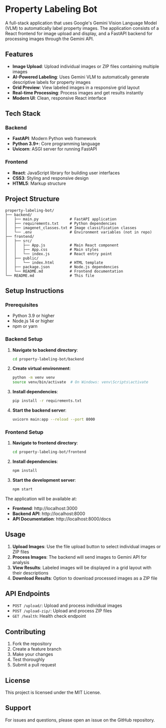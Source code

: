 # Property Labeling Bot

A full-stack application that uses Google's Gemini Vision Language Model (VLM) to automatically label property images. The application consists of a React frontend for image upload and display, and a FastAPI backend for processing images through the Gemini API.

## Features

- **Image Upload**: Upload individual images or ZIP files containing multiple images
- **AI-Powered Labeling**: Uses Gemini VLM to automatically generate descriptive labels for property images
- **Grid Preview**: View labeled images in a responsive grid layout
- **Real-time Processing**: Process images and get results instantly
- **Modern UI**: Clean, responsive React interface

## Tech Stack

### Backend
- **FastAPI**: Modern Python web framework
- **Python 3.9+**: Core programming language
- **Uvicorn**: ASGI server for running FastAPI

### Frontend
- **React**: JavaScript library for building user interfaces
- **CSS3**: Styling and responsive design
- **HTML5**: Markup structure

## Project Structure

```
property-labeling-bot/
├── backend/
│   ├── main.py              # FastAPI application
│   ├── requirements.txt     # Python dependencies
│   ├── imagenet_classes.txt # Image classification classes
│   └── .env                 # Environment variables (not in repo)
├── frontend/
│   ├── src/
│   │   ├── App.js           # Main React component
│   │   ├── App.css          # Main styles
│   │   └── index.js         # React entry point
│   ├── public/
│   │   └── index.html       # HTML template
│   ├── package.json         # Node.js dependencies
│   └── README.md            # Frontend documentation
└── README.md                # This file
```

## Setup Instructions

### Prerequisites
- Python 3.9 or higher
- Node.js 14 or higher
- npm or yarn


### Backend Setup

1. **Navigate to backend directory**:
   ```bash
   cd property-labeling-bot/backend
   ```

2. **Create virtual environment**:
   ```bash
   python -m venv venv
   source venv/bin/activate  # On Windows: venv\Scripts\activate
   ```

3. **Install dependencies**:
   ```bash
   pip install -r requirements.txt
   ```

5. **Start the backend server**:
   ```bash
   uvicorn main:app --reload --port 8000
   ```

### Frontend Setup

1. **Navigate to frontend directory**:
   ```bash
   cd property-labeling-bot/frontend
   ```

2. **Install dependencies**:
   ```bash
   npm install
   ```

3. **Start the development server**:
   ```bash
   npm start
   ```

The application will be available at:
- **Frontend**: http://localhost:3000
- **Backend API**: http://localhost:8000
- **API Documentation**: http://localhost:8000/docs

## Usage

1. **Upload Images**: Use the file upload button to select individual images or ZIP files
2. **Process Images**: The backend will send images to Gemini API for analysis
3. **View Results**: Labeled images will be displayed in a grid layout with their descriptions
4. **Download Results**: Option to download processed images as a ZIP file

## API Endpoints

- `POST /upload/`: Upload and process individual images
- `POST /upload-zip/`: Upload and process ZIP files
- `GET /health`: Health check endpoint


## Contributing

1. Fork the repository
2. Create a feature branch
3. Make your changes
4. Test thoroughly
5. Submit a pull request

## License

This project is licensed under the MIT License.

## Support

For issues and questions, please open an issue on the GitHub repository. 

